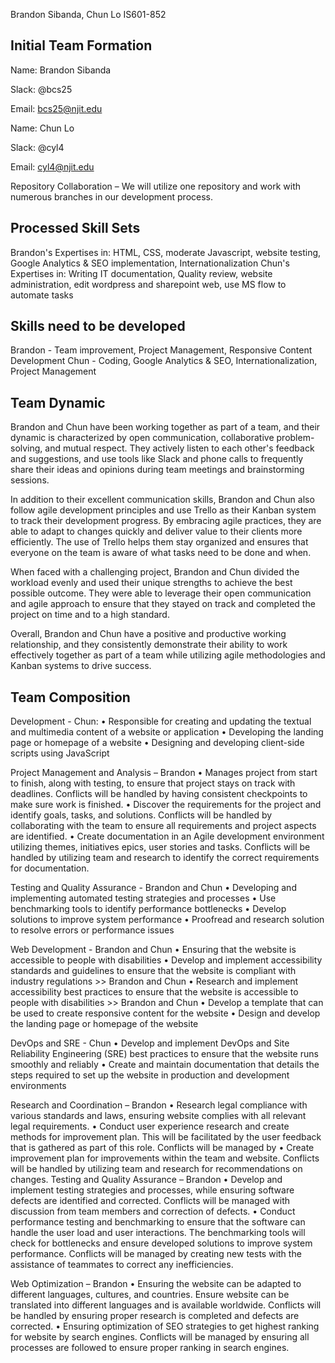 Brandon Sibanda, Chun Lo
IS601-852

## Initial Team Formation 

Name: Brandon Sibanda

Slack: @bcs25

Email: bcs25@njit.edu


Name: Chun Lo

Slack: @cyl4 

Email: cyl4@njit.edu



Repository Collaboration – We will utilize one repository and work with numerous branches in our development process.

## Processed Skill Sets

Brandon's Expertises in: HTML, CSS, moderate Javascript, website testing, Google Analytics & SEO implementation, Internationalization
Chun's Expertises in: Writing IT documentation, Quality review, website administration, edit wordpress and sharepoint web, use MS flow to automate tasks

## Skills need to be developed
Brandon - Team improvement, Project Management, Responsive Content Development
Chun - Coding, Google Analytics & SEO, Internationalization, Project Management

## Team Dynamic 

Brandon and Chun have been working together as part of a team, and their dynamic is characterized by open communication, collaborative problem-solving, and mutual respect. They actively listen to each other's feedback and suggestions, and use tools like Slack and phone calls to frequently share their ideas and opinions during team meetings and brainstorming sessions.

In addition to their excellent communication skills, Brandon and Chun also follow agile development principles and use Trello as their Kanban system to track their development progress. By embracing agile practices, they are able to adapt to changes quickly and deliver value to their clients more efficiently. The use of Trello helps them stay organized and ensures that everyone on the team is aware of what tasks need to be done and when.

When faced with a challenging project, Brandon and Chun divided the workload evenly and used their unique strengths to achieve the best possible outcome. They were able to leverage their open communication and agile approach to ensure that they stayed on track and completed the project on time and to a high standard.

Overall, Brandon and Chun have a positive and productive working relationship, and they consistently demonstrate their ability to work effectively together as part of a team while utilizing agile methodologies and Kanban systems to drive success.

## Team Composition

Development - Chun:
•	Responsible for creating and updating the textual and multimedia content of a website or application
•	Developing the landing page or homepage of a website
•	Designing and developing client-side scripts using JavaScript

Project Management and Analysis – Brandon
•	Manages project from start to finish, along with testing, to ensure that project stays on track with deadlines. Conflicts will be handled by having consistent checkpoints to make sure work is finished.
•	Discover the requirements for the project and identify goals, tasks, and solutions. Conflicts will be handled by collaborating with the team to ensure all requirements and project aspects are identified.
•	Create documentation in an Agile development environment utilizing themes, initiatives epics, user stories and tasks. Conflicts will be handled by utilizing team and research to identify the correct requirements for documentation.

Testing and Quality Assurance - Brandon and Chun
•	Developing and implementing automated testing strategies and processes
•	Use benchmarking tools to identify performance bottlenecks
•	Develop solutions to improve system performance
•	Proofread and research solution to resolve errors or performance issues

Web Development - Brandon and Chun
•	Ensuring that the website is accessible to people with disabilities
•	Develop and implement accessibility standards and guidelines to ensure that the website is compliant with industry regulations >> Brandon and Chun
•	Research and implement accessibility best practices to ensure that the website is accessible to people with disabilities >> Brandon and Chun
•	Develop a template that can be used to create responsive content for the website
•	Design and develop the landing page or homepage of the website

DevOps and SRE - Chun
•	Develop and implement DevOps and Site Reliability Engineering (SRE) best practices to ensure that the website runs smoothly and reliably
•	Create and maintain documentation that details the steps required to set up the website in production and development environments

Research and Coordination – Brandon
•	Research legal compliance with various standards and laws, ensuring website complies with all relevant legal requirements.
•	Conduct user experience research and create methods for improvement plan. This will be facilitated by the user feedback that is gathered as part of this role. Conflicts will be managed by 
•	Create improvement plan for improvements within the team and website. Conflicts will be handled by utilizing team and research for recommendations on changes.
Testing and Quality Assurance – Brandon
•	Develop and implement testing strategies and processes, while ensuring software defects are identified and corrected. Conflicts will be managed with discussion from team members and correction of defects.
•	Conduct performance testing and benchmarking to ensure that the software can handle the user load and user interactions. The benchmarking tools will check for bottlenecks and ensure developed solutions to improve system performance.  Conflicts will be managed by creating new tests with the assistance of teammates to correct any inefficiencies. 


Web Optimization – Brandon
•	Ensuring the website can be adapted to different languages, cultures, and countries. Ensure website can be translated into different languages and is available worldwide. Conflicts will be handled by ensuring proper research is completed and defects are corrected.
•	Ensuring optimization of SEO strategies to get highest ranking for website by search engines. Conflicts will be managed by ensuring all processes are followed to ensure proper ranking in search engines.
